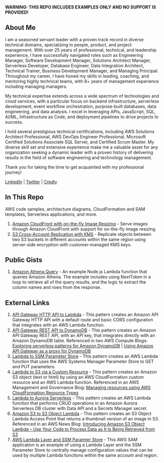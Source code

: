 **WARNING: THIS REPO INCLUDES EXAMPLES ONLY AND NO SUPPORT IS PROVIDED!**

## About Me

I am a seasoned servant leader with a proven track record in diverse technical domains, specializing in people, product, and project management. With over 25 years of professional, technical, and leadership experience, I have successfully navigated roles such as Engineering Manager, Software Development Manager, Solutions Architect Manager, Serverless Developer, Database Engineer, Data Integration Architect, Technical Trainer, Business Development Manager, and Managing Principal. Throughout my career, I have honed my skills in leading, coaching, and mentoring highly technical teams, with 8+ years of management experience including managing managers.

My technical expertise extends across a wide spectrum of technologies and cloud services, with a particular focus on backend infrastructure, serverless development, event workflow orchestration, purpose-built databases, data engineering, and data analysis. I excel in leveraging APIs, JavaScript, SQL, AI/ML, Infrastructure as Code, and deployment pipelines to drive projects to success.

I hold several prestigious technical certifications, including AWS Solutions Architect Professional, AWS DevOps Engineer Professional, Microsoft Certified Solutions Associate SQL Server, and Certified Scrum Master. My diverse skill set and extensive experience make me a valuable asset for any organization seeking a dynamic leader with a proven history of delivering results in the field of software engineering and technology management.

Thank you for taking the time to get acquainted with my professional journey!

[LinkedIn](https://www.linkedin.com/in/gregtx/) | [Twitter](https://twitter.com/ServerlessGuy) | [Credly](https://www.credly.com/users/gregtx/)

## In This Repo

AWS code samples, architecture diagrams, CloudFormation and SAM templates, Serverless applications, and more.

1. [Amazon CloudFront with on-the-fly Image Resizing](https://github.com/serverlessguy/samples/tree/main/cloudfront-resize-image) - Serve images through Amazon CloudFront with support for on-the-fly image resizing.
1. [S3 Cross-Account Replication with KMS](https://github.com/serverlessguy/samples/tree/main/s3-cross-account-replication-with-kms) - Replicate objects between two S3 buckets in different accounts within the same region using server-side encryption with customer-managed KMS keys.

## Public Gists

1. [Amazon Athena Query](https://gist.github.com/gadavis2/3bb03e724a4dd27c73af731ff9e68e21) - An example Node.js Lambda function that queries Amazon Athena. The example includes using NextToken in a loop to retrieve all of the query results, and the logic to extract the column names and rows from the response.

## External Links

1. [API Gateway HTTP API to Lambda](https://serverlessland.com/patterns/apigw-lambda) - This pattern creates an Amazon API Gateway HTTP API with a default route and basic CORS configuration that integrates with an AWS Lambda function.
1. [API Gateway REST API to DynamoDB](https://serverlessland.com/patterns/apigw-dynamodb) - This pattern creates an Amazon API Gateway REST API, with an API key, that integrates directly with an Amazon DynamoDB table. Referenced in two AWS Compute Blogs: [Exploring serverless patterns for Amazon DynamoDB](https://aws.amazon.com/blogs/compute/exploring-serverless-patterns-for-amazon-dynamodb/) | [Using Amazon API Gateway as a proxy for DynamoDB](https://aws.amazon.com/blogs/compute/using-amazon-api-gateway-as-a-proxy-for-dynamodb/)
1. [Lambda to SSM Parameter Store](https://serverlessland.com/patterns/lambda-ssm) - This pattern creates an AWS Lambda function that uses the AWS Systems Manager Parameter Store to GET and PUT parameters.
1. [Lambda to S3 via a Custom Resource](https://serverlessland.com/patterns/lambda-s3-cfn) - This pattern creates an Amazon S3 object (text or html) by using an AWS CloudFormation custom resource and an AWS Lambda function. Referenced in an AWS Management and Governance Blog: [Managing resources using AWS CloudFormation Resource Types](https://aws.amazon.com/blogs/mt/managing-resources-using-aws-cloudformation-resource-types/)
1. [Lambda to Aurora Serverless](https://serverlessland.com/patterns/lambda-aurora) - This pattern creates an AWS Lambda function that performs CRUD operations in an Amazon Aurora Serverless DB cluster with Data API and a Secrets Manager secret.
1. [Amazon S3 to S3 Object Lambda](https://serverlessland.com/patterns/s3-object-lambda) - This pattern creates an S3 Object Lambda Access Point that returns a thumbnail version of an image in S3. Referenced in an AWS News Blog: [Introducing Amazon S3 Object Lambda – Use Your Code to Process Data as It Is Being Retrieved from S3](https://aws.amazon.com/blogs/aws/introducing-amazon-s3-object-lambda-use-your-code-to-process-data-as-it-is-being-retrieved-from-s3/)
1. [AWS Lambda Layer and SSM Paramter Store](https://serverlessland.com/patterns/lambda-layer-ssm-parameters) - This AWS SAM application is an example of using a Lambda Layer and the SSM Parameter Store to centrally manage configuration values that can be used by multiple Lambda functions within the same account and region.
